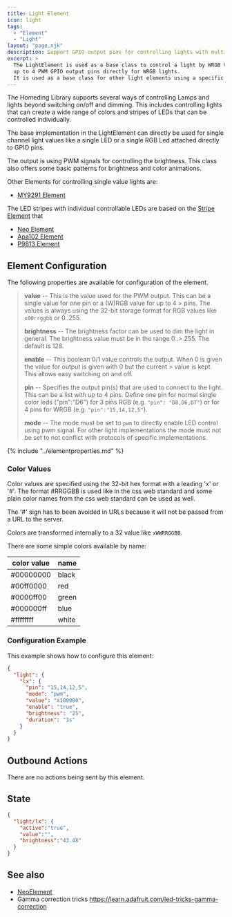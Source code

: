 ```yaml
---
title: Light Element
icon: light
tags:
  - "Element"
  - "Light"
layout: "page.njk"
description: Support GPIO output pins for controlling lights with multiple color channels.
excerpt: >
  The LightElement is used as a base class to control a light by WRGB Value and Brightness. It can control
  up to 4 PWM GPIO output pins directly for WRGB lights.
  It is used as a base class for other light elements using a specific chip or protocol.
---
```


The Homeding Library supports several ways of controlling Lamps and lights beyond switching on/off and dimming.
This includes controlling lights that can create a wide range of colors and stripes of LEDs that can be controlled individually.

The base implementation in the LightElement can directly be used for single channel light values
like a single LED or a single RGB Led attached directly to GPIO pins.

The output is using PWM signals for controlling the brightness.
This class also offers some basic patterns for brightness and color animations.

Other Elements for controlling single value lights are:

* [MY9291 Element](/elements/light/my9291.htm)

The LED stripes with individual controllable LEDs are based on the [Stripe Element](/elements/light/stripe.md)
that

* [Neo Element](/elements/light/neo.md)
* [Apa102 Element](/elements/light/apa102.md)
* [P9813 Element](/elements/light/p9813.md)


## Element Configuration

The following properties are available for configuration of the element.

<object data="/element.svg?light" type="image/svg+xml"></object>

> **value** -- This is the value used for the PWM output. This can be a single value for one pin or a (W)RGB value for up to 4 > pins. The values is always using the 32-bit storage format for RGB values like `x00rrggbb` or 0..255.
>
> **brightness** -- The brightness factor can be used to dim the light in general. The brightness value must be in the range 0..> 255. The default is 128.
>
> **enable** -- This boolean 0/1 value controls the output. When 0 is given the value for output is given with 0 but the current > value is kept. This allows easy switching on and off.
>
> **pin** -- Specifies the output pin(s) that are used to connect to the light. This can be a list with up to 4 pins.
> Define one pin for normal single color leds ("pin":"D6")
> for 3 pins RGB (e.g. `"pin": "D8,D6,D7"`) or
> for 4 pins for WRGB (e.g. `"pin":"15,14,12,5"`).
>  
> **mode** -- The mode must be set to `pwm` to directly enable LED control using pwm signal. For other light implementations the mode must not be set to not conflict with protocols of specific implementations.

{% include "../elementproperties.md" %}


### Color Values

Color values are specified using the 32-bit hex format with a leading 'x' or '#'.
The format #RRGGBB is used like in the css web standard and some plain color names from the css web standard can be used as well.

The '#' sign has to been avoided in URLs because it will not be passed from a URL to the server.

Colors are transformed internally to a 32 value like `xWWRRGGBB`.

There are some simple colors available by name:

| color value | name  |
| ----------- | ----- |
| #00000000   | black |
| #00ff0000   | red   |
| #0000ff00   | green |
| #000000ff   | blue  |
| #ffffffff   | white |


### Configuration Example

This example shows how to configure this element:

``` json
{
  "light": {
    "lx": {
      "pin": "15,14,12,5",
      "mode": "pwm",
      "value": "x100000",
      "enable": "true",
      "brightness": "25",
      "duration": "3s"
    }
  }
}
```


## Outbound Actions

There are no actions being sent by this element.


## State

``` json
{
  "light/lx": {
    "active":"true",
    "value":"",
    "brightness":"43.48"
  }
}
```


## See also

* [NeoElement](/elements/light/neo.md)
* Gamma correction tricks <https://learn.adafruit.com/led-tricks-gamma-correction>
